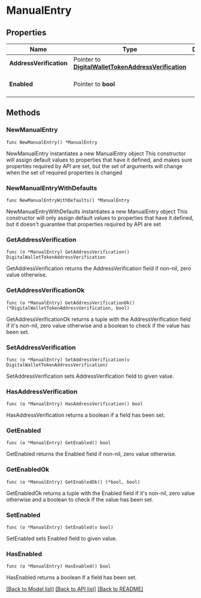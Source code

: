 # ManualEntry

## Properties

Name | Type | Description | Notes
------------ | ------------- | ------------- | -------------
**AddressVerification** | Pointer to [**DigitalWalletTokenAddressVerification**](DigitalWalletTokenAddressVerification.md) |  | [optional] 
**Enabled** | Pointer to **bool** |  | [optional] [default to false]

## Methods

### NewManualEntry

`func NewManualEntry() *ManualEntry`

NewManualEntry instantiates a new ManualEntry object
This constructor will assign default values to properties that have it defined,
and makes sure properties required by API are set, but the set of arguments
will change when the set of required properties is changed

### NewManualEntryWithDefaults

`func NewManualEntryWithDefaults() *ManualEntry`

NewManualEntryWithDefaults instantiates a new ManualEntry object
This constructor will only assign default values to properties that have it defined,
but it doesn't guarantee that properties required by API are set

### GetAddressVerification

`func (o *ManualEntry) GetAddressVerification() DigitalWalletTokenAddressVerification`

GetAddressVerification returns the AddressVerification field if non-nil, zero value otherwise.

### GetAddressVerificationOk

`func (o *ManualEntry) GetAddressVerificationOk() (*DigitalWalletTokenAddressVerification, bool)`

GetAddressVerificationOk returns a tuple with the AddressVerification field if it's non-nil, zero value otherwise
and a boolean to check if the value has been set.

### SetAddressVerification

`func (o *ManualEntry) SetAddressVerification(v DigitalWalletTokenAddressVerification)`

SetAddressVerification sets AddressVerification field to given value.

### HasAddressVerification

`func (o *ManualEntry) HasAddressVerification() bool`

HasAddressVerification returns a boolean if a field has been set.

### GetEnabled

`func (o *ManualEntry) GetEnabled() bool`

GetEnabled returns the Enabled field if non-nil, zero value otherwise.

### GetEnabledOk

`func (o *ManualEntry) GetEnabledOk() (*bool, bool)`

GetEnabledOk returns a tuple with the Enabled field if it's non-nil, zero value otherwise
and a boolean to check if the value has been set.

### SetEnabled

`func (o *ManualEntry) SetEnabled(v bool)`

SetEnabled sets Enabled field to given value.

### HasEnabled

`func (o *ManualEntry) HasEnabled() bool`

HasEnabled returns a boolean if a field has been set.


[[Back to Model list]](../../README.md#documentation-for-models) [[Back to API list]](../../README.md#documentation-for-api-endpoints) [[Back to README]](../../README.md)


